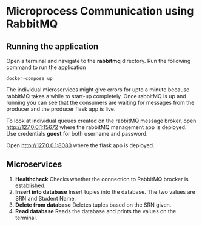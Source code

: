# Microprocess Communication using RabbitMQ

## Running the application

Open a terminal and navigate to the **rabbitmq** directory.
Run the following command to run the application
```console
docker-compose up
```

The individual microservices might give errors for upto a minute because rabbitMQ takes a while to start-up completely. Once rabbitMQ is up and running you can see that the consumers are waiting for messages from the producer and the producer flask app is live.

To look at individual queues created on the rabbitMQ message broker, open http://127.0.0.1:15672 where the rabbitMQ management app is deployed. Use credentials **guest** for both username and password.

Open http://127.0.0.1:8080 where the flask app is deployed.

## Microservices

1. **Healthcheck**
    Checks whether the connection to RabbitMQ brocker is established.
2. **Insert into database**
    Insert tuples into the database. The two values are SRN and Student Name.
3. **Delete from database**
    Deletes tuples based on the SRN given.
4. **Read database**
    Reads the database and prints the values on the terminal.

